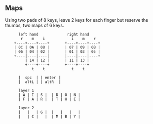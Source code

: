 ## Maps 

Using two pads of 8 keys, leave 2 keys for each finger but reserve the thumbs, two maps of 6 keys.

          left hand             right hand
           r    m    i            i    m    r
        +----+----+----+       +----+----+----+   
        | 0C | 0A | 08 |       | 07 | 09 | 0B |
        | 06 | 04 | 02 |       | 01 | 03 | 05 |
        +----|----|----|       |----|----|----+
             | 14 | 12 |       | 11 | 13 |
             +----+----+       +----+----+   
                t    t            t    t

          |  spc  | | enter |
          |  altL | | altR  |             

          layer 1
          | W | I | S |  | D | O | N |
          | F | A | R |  | T | H | E |

          layer 2
          |   |   | G |  |   |   |   |
          |   | C |   |  | M | B | Y |
  
    
